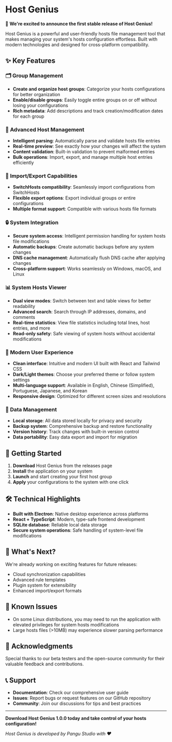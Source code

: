 # Host Genius

🎉 **We're excited to announce the first stable release of Host Genius!**

Host Genius is a powerful and user-friendly hosts file management tool that makes managing your system's hosts configuration effortless. Built with modern technologies and designed for cross-platform compatibility.

## ✨ Key Features

### 🗂️ **Group Management**
- **Create and organize host groups**: Categorize your hosts configurations for better organization
- **Enable/disable groups**: Easily toggle entire groups on or off without losing your configurations
- **Rich metadata**: Add descriptions and track creation/modification dates for each group

### 🔧 **Advanced Host Management**
- **Intelligent parsing**: Automatically parse and validate hosts file entries
- **Real-time preview**: See exactly how your changes will affect the system
- **Content validation**: Built-in validation to prevent malformed entries
- **Bulk operations**: Import, export, and manage multiple host entries efficiently

### 🔄 **Import/Export Capabilities**
- **SwitchHosts compatibility**: Seamlessly import configurations from SwitchHosts
- **Flexible export options**: Export individual groups or entire configurations
- **Multiple format support**: Compatible with various hosts file formats

### 🔒 **System Integration**
- **Secure system access**: Intelligent permission handling for system hosts file modifications
- **Automatic backups**: Create automatic backups before any system changes
- **DNS cache management**: Automatically flush DNS cache after applying changes
- **Cross-platform support**: Works seamlessly on Windows, macOS, and Linux

### 📊 **System Hosts Viewer**
- **Dual view modes**: Switch between text and table views for better readability
- **Advanced search**: Search through IP addresses, domains, and comments
- **Real-time statistics**: View file statistics including total lines, host entries, and more
- **Read-only safety**: Safe viewing of system hosts without accidental modifications

### 🎨 **Modern User Experience**
- **Clean interface**: Intuitive and modern UI built with React and Tailwind CSS
- **Dark/Light themes**: Choose your preferred theme or follow system settings
- **Multi-language support**: Available in English, Chinese (Simplified), Portuguese, Japanese, and Korean
- **Responsive design**: Optimized for different screen sizes and resolutions

### 💾 **Data Management**
- **Local storage**: All data stored locally for privacy and security
- **Backup system**: Comprehensive backup and restore functionality
- **Version history**: Track changes with built-in version control
- **Data portability**: Easy data export and import for migration

## 🚀 **Getting Started**

1. **Download** Host Genius from the releases page
2. **Install** the application on your system
3. **Launch** and start creating your first host group
4. **Apply** your configurations to the system with one click

## 🛠️ **Technical Highlights**

- **Built with Electron**: Native desktop experience across platforms
- **React + TypeScript**: Modern, type-safe frontend development
- **SQLite database**: Reliable local data storage
- **Secure system operations**: Safe handling of system-level file modifications

## 🔮 **What's Next?**

We're already working on exciting features for future releases:
- Cloud synchronization capabilities
- Advanced rule templates
- Plugin system for extensibility
- Enhanced import/export formats

## 🐛 **Known Issues**

- On some Linux distributions, you may need to run the application with elevated privileges for system hosts modifications
- Large hosts files (>10MB) may experience slower parsing performance

## 🙏 **Acknowledgments**

Special thanks to our beta testers and the open-source community for their valuable feedback and contributions.

## 📞 **Support**

- **Documentation**: Check our comprehensive user guide
- **Issues**: Report bugs or request features on our GitHub repository
- **Community**: Join our discussions for tips and best practices

---

**Download Host Genius 1.0.0 today and take control of your hosts configuration!**

*Host Genius is developed by Pangu Studio with ❤️*
